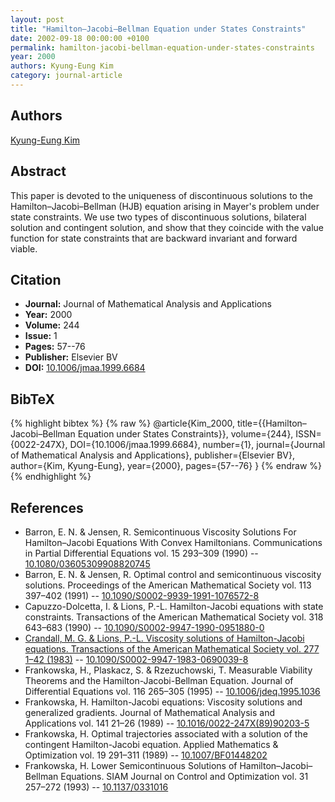```yaml
---
layout: post
title: "Hamilton–Jacobi–Bellman Equation under States Constraints"
date: 2002-09-18 00:00:00 +0100
permalink: hamilton-jacobi-bellman-equation-under-states-constraints
year: 2000
authors: Kyung-Eung Kim
category: journal-article
---
```

 
## Authors
[Kyung-Eung Kim](authors/kyung-eung-kim)
 
## Abstract
This paper is devoted to the uniqueness of discontinuous solutions to the Hamilton–Jacobi–Bellman (HJB) equation arising in Mayer's problem under state constraints. We use two types of discontinuous solutions, bilateral solution and contingent solution, and show that they coincide with the value function for state constraints that are backward invariant and forward viable.
 
## Citation
- **Journal:** Journal of Mathematical Analysis and Applications
- **Year:** 2000
- **Volume:** 244
- **Issue:** 1
- **Pages:** 57--76
- **Publisher:** Elsevier BV
- **DOI:** [10.1006/jmaa.1999.6684](https://doi.org/10.1006/jmaa.1999.6684)
 
## BibTeX
{% highlight bibtex %}
{% raw %}
@article{Kim_2000,
  title={{Hamilton–Jacobi–Bellman Equation under States Constraints}},
  volume={244},
  ISSN={0022-247X},
  DOI={10.1006/jmaa.1999.6684},
  number={1},
  journal={Journal of Mathematical Analysis and Applications},
  publisher={Elsevier BV},
  author={Kim, Kyung-Eung},
  year={2000},
  pages={57--76}
}
{% endraw %}
{% endhighlight %}
 
## References
- Barron, E. N. & Jensen, R. Semicontinuous Viscosity Solutions For Hamilton–Jacobi Equations With Convex Hamiltonians. Communications in Partial Differential Equations vol. 15 293–309 (1990) -- [10.1080/03605309908820745](https://doi.org/10.1080/03605309908820745)
- Barron, E. N. & Jensen, R. Optimal control and semicontinuous viscosity solutions. Proceedings of the American Mathematical Society vol. 113 397–402 (1991) -- [10.1090/S0002-9939-1991-1076572-8](https://doi.org/10.1090/S0002-9939-1991-1076572-8)
- Capuzzo-Dolcetta, I. & Lions, P.-L. Hamilton-Jacobi equations with state constraints. Transactions of the American Mathematical Society vol. 318 643–683 (1990) -- [10.1090/S0002-9947-1990-0951880-0](https://doi.org/10.1090/S0002-9947-1990-0951880-0)
- [Crandall, M. G. & Lions, P.-L. Viscosity solutions of Hamilton-Jacobi equations. Transactions of the American Mathematical Society vol. 277 1–42 (1983)](viscosity-solutions-of-hamilton-jacobi-equations) -- [10.1090/S0002-9947-1983-0690039-8](https://doi.org/10.1090/S0002-9947-1983-0690039-8)
- Frankowska, H., Plaskacz, S. & Rzezuchowski, T. Measurable Viability Theorems and the Hamilton-Jacobi-Bellman Equation. Journal of Differential Equations vol. 116 265–305 (1995) -- [10.1006/jdeq.1995.1036](https://doi.org/10.1006/jdeq.1995.1036)
- Frankowska, H. Hamilton-Jacobi equations: Viscosity solutions and generalized gradients. Journal of Mathematical Analysis and Applications vol. 141 21–26 (1989) -- [10.1016/0022-247X(89)90203-5](https://doi.org/10.1016/0022-247X(89)90203-5)
- Frankowska, H. Optimal trajectories associated with a solution of the contingent Hamilton-Jacobi equation. Applied Mathematics &amp; Optimization vol. 19 291–311 (1989) -- [10.1007/BF01448202](https://doi.org/10.1007/BF01448202)
- Frankowska, H. Lower Semicontinuous Solutions of Hamilton–Jacobi–Bellman Equations. SIAM Journal on Control and Optimization vol. 31 257–272 (1993) -- [10.1137/0331016](https://doi.org/10.1137/0331016)

